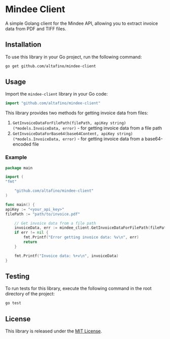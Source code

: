 # Mindee Client

A simple Golang client for the Mindee API, allowing you to extract invoice data from PDF and TIFF files.

## Installation

To use this library in your Go project, run the following command:

```bash
go get github.com/altafino/mindee-client
```

## Usage

Import the `mindee-client` library in your Go code:

```go
import "github.com/altafino/mindee-client"
```

This library provides two methods for getting invoice data from files:

1. `GetInvoiceDataForFilePath(filePath, apiKey string) (*models.InvoiceData, error)` - for getting invoice data from a file path
2. `GetInvoiceDataForBase64(base64Content, apiKey string) (*models.InvoiceData, error)` - for getting invoice data from a base64-encoded file

### Example

```go
package main

import (
"fmt"

	"github.com/altafino/mindee-client"
)

func main() {
apiKey := "<your_api_key>"
filePath := "path/to/invoice.pdf"

	// Get invoice data from a file path
	invoiceData, err := mindee_client.GetInvoiceDataForFilePath(filePath, apiKey)
	if err != nil {
		fmt.Printf("Error getting invoice data: %v\n", err)
		return
	}

	fmt.Printf("Invoice data: %+v\n", invoiceData)
}
```

## Testing

To run tests for this library, execute the following command in the root directory of the project:

```bash
go test
```

## License

This library is released under the [MIT License](LICENSE).
